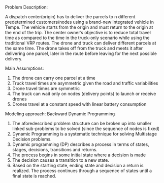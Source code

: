 Problem Description: 

A dispatch center(origin) has to deliver the parcels to n different predetermined customers/nodes using a brand-new integrated vehicle in Tempe. The vehicle starts from the origin and must return to the origin at the end of the trip. The center owner’s objective is to reduce total travel time as compared to the time in the truck-only scenario while using the traditional VRP routes. The drone and truck can deliver different parcels at the same time. The drone takes off from the truck and meets it after delivering one parcel, later in the route before leaving for the next possible delivery.

Main Assumptions:
1. The drone can carry one parcel at a time
2. Truck travel times are asymmetric given the road and traffic variabilities
3. Drone travel times are symmetric
4. The truck can wait only on nodes (delivery points) to launch or receive drones 
5. Drones travel at a constant speed with linear battery consumption

Modeling approach: Backward Dynamic Programming

1. The aforedescribed problem structure can be broken up into smaller linked sub-problems to be solved (since the sequence of nodes is fixed)
2. Dynamic Programming is a systematic technique for solving Multistage Decision problems.
3. Dynamic programming (DP) describes a process in terms of states, stages, decisions, transitions and returns.
4. The process begins in some initial state where a decision is made
5. The decision causes a transition to a new state.
6. Based on the starting state, ending state and decision a return is realized. The process continues through a sequence of states until a final state is reached.
